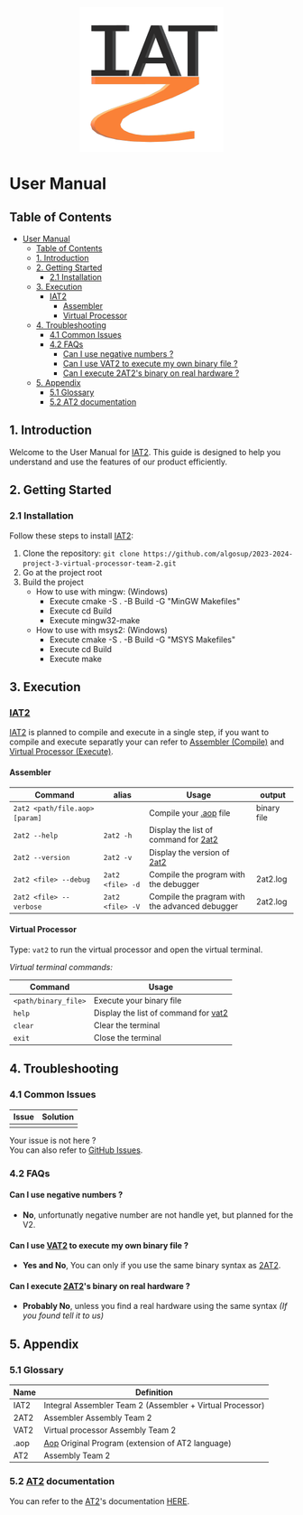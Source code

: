 <img src="../images/IAT2/png/iat2_logo_256px.png" alt="IAT2 Logo" style="display: block; margin: auto;">

# User Manual

## Table of Contents
- [User Manual](#user-manual)
  - [Table of Contents](#table-of-contents)
  - [1. Introduction](#1-introduction)
  - [2. Getting Started](#2-getting-started)
    - [2.1 Installation](#21-installation)
  - [3. Execution](#3-execution)
    - [IAT2](#iat2)
      - [Assembler](#assembler)
      - [Virtual Processor](#virtual-processor)
  - [4. Troubleshooting](#4-troubleshooting)
    - [4.1 Common Issues](#41-common-issues)
    - [4.2 FAQs](#42-faqs)
      - [Can I use negative numbers ?](#can-i-use-negative-numbers-)
      - [Can I use VAT2 to execute my own binary file ?](#can-i-use-vat2-to-execute-my-own-binary-file-)
      - [Can I execute 2AT2's binary on real hardware ?](#can-i-execute-2at2s-binary-on-real-hardware-)
  - [5. Appendix](#5-appendix)
    - [5.1 Glossary](#51-glossary)
    - [5.2 AT2 documentation](#52-at2-documentation)

## 1. Introduction

Welcome to the User Manual for [IAT2](#iat2-id). This guide is designed to help you understand and use the features of our product efficiently.

## 2. Getting Started

### 2.1 Installation

Follow these steps to install [IAT2](#iat2-id):

  1. Clone the repository: ``git clone https://github.com/algosup/2023-2024-project-3-virtual-processor-team-2.git``
  2. Go at the project root
  3. Build the project
     - How to use with mingw: (Windows)
       - Execute cmake -S . -B Build -G "MinGW Makefiles"
       - Execute cd Build
       - Execute mingw32-make
     - How to use with msys2: (Windows)
       - Execute cmake -S . -B Build -G "MSYS Makefiles"
       - Execute cd Build
       - Execute make

## 3. Execution

### [IAT2](#iat2-id)

[IAT2](#iat2-id) is planned to compile and execute in a single step, if you want to compile and execute separatly your can refer to [Assembler (Compile)](#assembler) and [Virtual Processor (Execute)](#virtual-processor).

#### Assembler
| Command | alias | Usage | output |
|---|---| --- | --- |
| ``2at2 <path/file.aop> [param]``| | Compile your [.aop](#aop-id) file | binary file |
| ``2at2 --help`` | ``2at2 -h`` | Display the list of command for [2at2](#2at2-id) | |
| ``2at2 --version`` | ``2at2 -v`` | Display the version of [2at2](#2at2-id) | |
| ``2at2 <file> --debug`` | ``2at2 <file> -d`` | Compile the program with the debugger | 2at2.log |
| ``2at2 <file> --verbose`` | ``2at2 <file> -V`` | Compile the pragram with the advanced debugger | 2at2.log |

#### Virtual Processor

Type: ``vat2`` to run the virtual processor and open the virtual terminal.

*Virtual terminal commands:*

| Command | Usage |
|---|--- |
| ``<path/binary_file>``| Execute your binary file |
| ``help`` |  Display the list of command for [vat2](#vat2-id) |
| ``clear`` | Clear the terminal |
| ``exit`` | Close the terminal | 

## 4. Troubleshooting

### 4.1 Common Issues

|Issue | Solution |
|---|---|
|||

Your issue is not here ?<br>
You can also refer to [GitHub Issues](https://github.com/algosup/2023-2024-project-3-virtual-processor-team-2/issues).

### 4.2 FAQs

#### Can I use negative numbers ?
- **No**, unfortunatly negative number are not handle yet, but planned for the V2.

#### Can I use [VAT2](#vat2-id) to execute my own binary file ?
- **Yes and No**, You can only if you use the same binary syntax as [2AT2](#2at2-id).

#### Can I execute [2AT2](#2at2-id)'s binary on real hardware ?
- **Probably No**, unless you find a real hardware using the same syntax *(If you found tell it to us)*

## 5. Appendix

### 5.1 Glossary

| Name | Definition |
| --- | --- |
| <span id="iat2-id">IAT2</span> | Integral Assembler Team 2 (Assembler + Virtual Processor) |
| <span id="2at2-id">2AT2</span> | Assembler Assembly Team 2 |
| <span id="vat2-id">VAT2</span> | Virtual processor Assembly Team 2 |
| <span id="aop-id">.aop</span> | [Aop](#aop-id) Original Program (extension of AT2 language) |
| <span id="at2-id">AT2</span> | Assembly Team 2 |

### 5.2 [AT2](#at2-id) documentation

You can refer to the [AT2]((#at2-id))'s documentation [HERE](../functional/at2_language_documentation.pdf).